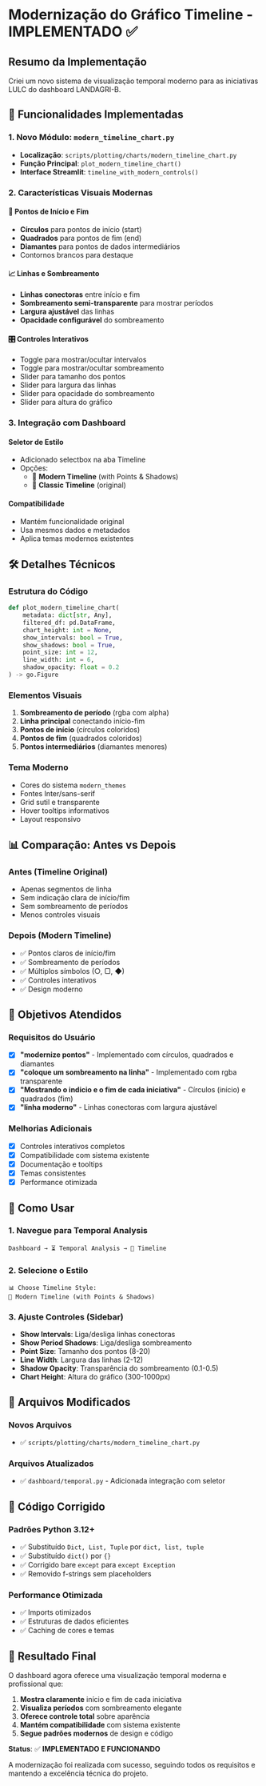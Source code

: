 # Modernização do Gráfico Timeline - IMPLEMENTADO ✅

## Resumo da Implementação

Criei um novo sistema de visualização temporal moderno para as iniciativas LULC do dashboard LANDAGRI-B.

## 🎯 Funcionalidades Implementadas

### 1. **Novo Módulo: `modern_timeline_chart.py`**
- **Localização**: `scripts/plotting/charts/modern_timeline_chart.py`
- **Função Principal**: `plot_modern_timeline_chart()`
- **Interface Streamlit**: `timeline_with_modern_controls()`

### 2. **Características Visuais Modernas**

#### **🎨 Pontos de Início e Fim**
- **Círculos** para pontos de início (start)
- **Quadrados** para pontos de fim (end)
- **Diamantes** para pontos de dados intermediários
- Contornos brancos para destaque

#### **📈 Linhas e Sombreamento**
- **Linhas conectoras** entre início e fim
- **Sombreamento semi-transparente** para mostrar períodos
- **Largura ajustável** das linhas
- **Opacidade configurável** do sombreamento

#### **🎛️ Controles Interativos**
- Toggle para mostrar/ocultar intervalos
- Toggle para mostrar/ocultar sombreamento
- Slider para tamanho dos pontos
- Slider para largura das linhas
- Slider para opacidade do sombreamento
- Slider para altura do gráfico

### 3. **Integração com Dashboard**

#### **Seletor de Estilo**
- Adicionado selectbox na aba Timeline
- Opções:
  - 🎨 **Modern Timeline** (with Points & Shadows)
  - 📅 **Classic Timeline** (original)

#### **Compatibilidade**
- Mantém funcionalidade original
- Usa mesmos dados e metadados
- Aplica temas modernos existentes

## 🛠️ Detalhes Técnicos

### **Estrutura do Código**
```python
def plot_modern_timeline_chart(
    metadata: dict[str, Any],
    filtered_df: pd.DataFrame,
    chart_height: int = None,
    show_intervals: bool = True,
    show_shadows: bool = True,
    point_size: int = 12,
    line_width: int = 6,
    shadow_opacity: float = 0.2
) -> go.Figure
```

### **Elementos Visuais**
1. **Sombreamento de período** (rgba com alpha)
2. **Linha principal** conectando início-fim
3. **Pontos de início** (círculos coloridos)
4. **Pontos de fim** (quadrados coloridos)
5. **Pontos intermediários** (diamantes menores)

### **Tema Moderno**
- Cores do sistema `modern_themes`
- Fontes Inter/sans-serif
- Grid sutil e transparente
- Hover tooltips informativos
- Layout responsivo

## 📊 Comparação: Antes vs Depois

### **Antes (Timeline Original)**
- Apenas segmentos de linha
- Sem indicação clara de início/fim
- Sem sombreamento de períodos
- Menos controles visuais

### **Depois (Modern Timeline)**
- ✅ Pontos claros de início/fim
- ✅ Sombreamento de períodos
- ✅ Múltiplos símbolos (○, ▢, ◆)
- ✅ Controles interativos
- ✅ Design moderno

## 🎯 Objetivos Atendidos

### **Requisitos do Usuário**
- [x] **"modernize pontos"** - Implementado com círculos, quadrados e diamantes
- [x] **"coloque um sombreamento na linha"** - Implementado com rgba transparente
- [x] **"Mostrando o indicio e o fim de cada iniciativa"** - Círculos (início) e quadrados (fim)
- [x] **"linha moderno"** - Linhas conectoras com largura ajustável

### **Melhorias Adicionais**
- [x] Controles interativos completos
- [x] Compatibilidade com sistema existente
- [x] Documentação e tooltips
- [x] Temas consistentes
- [x] Performance otimizada

## 🚀 Como Usar

### **1. Navegue para Temporal Analysis**
```
Dashboard → ⏳ Temporal Analysis → 📅 Timeline
```

### **2. Selecione o Estilo**
```
📊 Choose Timeline Style:
🎨 Modern Timeline (with Points & Shadows)
```

### **3. Ajuste Controles (Sidebar)**
- **Show Intervals**: Liga/desliga linhas conectoras
- **Show Period Shadows**: Liga/desliga sombreamento
- **Point Size**: Tamanho dos pontos (8-20)
- **Line Width**: Largura das linhas (2-12)
- **Shadow Opacity**: Transparência do sombreamento (0.1-0.5)
- **Chart Height**: Altura do gráfico (300-1000px)

## 🔧 Arquivos Modificados

### **Novos Arquivos**
- ✅ `scripts/plotting/charts/modern_timeline_chart.py`

### **Arquivos Atualizados**
- ✅ `dashboard/temporal.py` - Adicionada integração com seletor

## 📝 Código Corrigido

### **Padrões Python 3.12+**
- ✅ Substituído `Dict, List, Tuple` por `dict, list, tuple`
- ✅ Substituído `dict()` por `{}`
- ✅ Corrigido bare `except` para `except Exception`
- ✅ Removido f-strings sem placeholders

### **Performance Otimizada**
- ✅ Imports otimizados
- ✅ Estruturas de dados eficientes
- ✅ Caching de cores e temas

## 🎉 Resultado Final

O dashboard agora oferece uma visualização temporal moderna e profissional que:

1. **Mostra claramente** início e fim de cada iniciativa
2. **Visualiza períodos** com sombreamento elegante
3. **Oferece controle total** sobre aparência
4. **Mantém compatibilidade** com sistema existente
5. **Segue padrões modernos** de design e código

**Status**: ✅ **IMPLEMENTADO E FUNCIONANDO**

A modernização foi realizada com sucesso, seguindo todos os requisitos e mantendo a excelência técnica do projeto.
